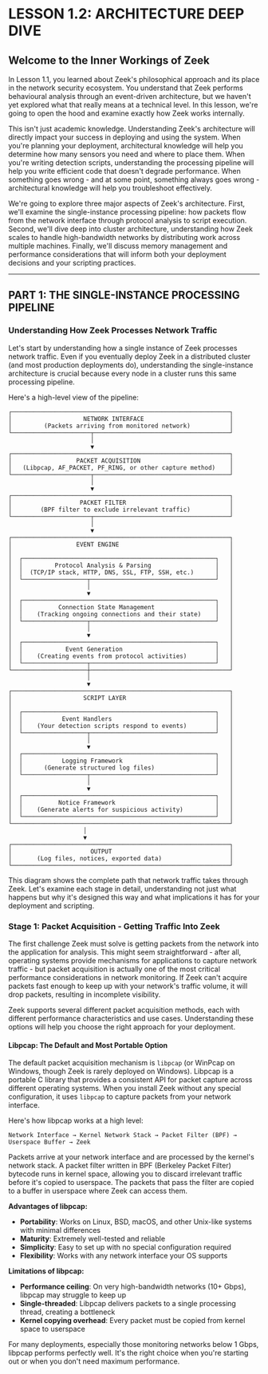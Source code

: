 # **LESSON 1.2: ARCHITECTURE DEEP DIVE**


## **Welcome to the Inner Workings of Zeek**

In Lesson 1.1, you learned about Zeek's philosophical approach and its place in the network security ecosystem. You understand that Zeek performs behavioural analysis through an event-driven architecture, but we haven't yet explored what that really means at a technical level. In this lesson, we're going to open the hood and examine exactly how Zeek works internally.

This isn't just academic knowledge. Understanding Zeek's architecture will directly impact your success in deploying and using the system. When you're planning your deployment, architectural knowledge will help you determine how many sensors you need and where to place them. When you're writing detection scripts, understanding the processing pipeline will help you write efficient code that doesn't degrade performance. When something goes wrong - and at some point, something always goes wrong - architectural knowledge will help you troubleshoot effectively.

We're going to explore three major aspects of Zeek's architecture. First, we'll examine the single-instance processing pipeline: how packets flow from the network interface through protocol analysis to script execution. Second, we'll dive deep into cluster architecture, understanding how Zeek scales to handle high-bandwidth networks by distributing work across multiple machines. Finally, we'll discuss memory management and performance considerations that will inform both your deployment decisions and your scripting practices.



---

## **PART 1: THE SINGLE-INSTANCE PROCESSING PIPELINE**

### **Understanding How Zeek Processes Network Traffic**

Let's start by understanding how a single instance of Zeek processes network traffic. Even if you eventually deploy Zeek in a distributed cluster (and most production deployments do), understanding the single-instance architecture is crucial because every node in a cluster runs this same processing pipeline.

Here's a high-level view of the pipeline:


```
┌─────────────────────────────────────────────────────────────┐
│                    NETWORK INTERFACE                        │
│         (Packets arriving from monitored network)           │
└──────────────────────┬──────────────────────────────────────┘
                       │
                       ▼
┌─────────────────────────────────────────────────────────────┐
│                  PACKET ACQUISITION                         │
│   (Libpcap, AF_PACKET, PF_RING, or other capture method)    │
└──────────────────────┬──────────────────────────────────────┘
                       │
                       ▼
┌─────────────────────────────────────────────────────────────┐
│                   PACKET FILTER                             │
│        (BPF filter to exclude irrelevant traffic)           │
└──────────────────────┬──────────────────────────────────────┘
                       │
                       ▼
┌─────────────────────────────────────────────────────────────┐
│                  EVENT ENGINE                               │
│                                                             │
│  ┌──────────────────────────────────────────────────────┐   │
│  │         Protocol Analysis & Parsing                  │   │
│  │  (TCP/IP stack, HTTP, DNS, SSL, FTP, SSH, etc.)      │   │
│  └──────────────────┬───────────────────────────────────┘   │
│                     │                                       │
│                     ▼                                       │
│  ┌──────────────────────────────────────────────────────┐   │
│  │          Connection State Management                 │   │
│  │    (Tracking ongoing connections and their state)    │   │
│  └──────────────────┬───────────────────────────────────┘   │
│                     │                                       │
│                     ▼                                       │
│  ┌──────────────────────────────────────────────────────┐   │
│  │            Event Generation                          │   │
│  │    (Creating events from protocol activities)        │   │
│  └──────────────────┬───────────────────────────────────┘   │
└─────────────────────┼───────────────────────────────────────┘
                      │
                      ▼
┌─────────────────────────────────────────────────────────────┐
│                    SCRIPT LAYER                             │
│                                                             │
│  ┌──────────────────────────────────────────────────────┐   │
│  │           Event Handlers                             │   │
│  │    (Your detection scripts respond to events)        │   │
│  └──────────────────┬───────────────────────────────────┘   │
│                     │                                       │
│                     ▼                                       │
│  ┌──────────────────────────────────────────────────────┐   │
│  │           Logging Framework                          │   │
│  │      (Generate structured log files)                 │   │
│  └──────────────────┬───────────────────────────────────┘   │
│                     │                                       │
│                     ▼                                       │
│  ┌──────────────────────────────────────────────────────┐   │
│  │          Notice Framework                            │   │
│  │    (Generate alerts for suspicious activity)         │   │
│  └──────────────────────────────────────────────────────┘   │
└─────────────────────────────────────────────────────────────┘
                     │
                     ▼
┌─────────────────────────────────────────────────────────────┐
│                      OUTPUT                                 │
│       (Log files, notices, exported data)                   │
└─────────────────────────────────────────────────────────────┘
```




This diagram shows the complete path that network traffic takes through Zeek. Let's examine each stage in detail, understanding not just what happens but why it's designed this way and what implications it has for your deployment and scripting.

### **Stage 1: Packet Acquisition - Getting Traffic Into Zeek**

The first challenge Zeek must solve is getting packets from the network into the application for analysis. This might seem straightforward - after all, operating systems provide mechanisms for applications to capture network traffic - but packet acquisition is actually one of the most critical performance considerations in network monitoring. If Zeek can't acquire packets fast enough to keep up with your network's traffic volume, it will drop packets, resulting in incomplete visibility.

Zeek supports several different packet acquisition methods, each with different performance characteristics and use cases. Understanding these options will help you choose the right approach for your deployment.



#### **Libpcap: The Default and Most Portable Option**

The default packet acquisition mechanism is `libpcap` (or WinPcap on Windows, though Zeek is rarely deployed on Windows). Libpcap is a portable C library that provides a consistent API for packet capture across different operating systems. When you install Zeek without any special configuration, it uses `libpcap` to capture packets from your network interface.

Here's how libpcap works at a high level:

```
Network Interface → Kernel Network Stack → Packet Filter (BPF) → Userspace Buffer → Zeek
```

Packets arrive at your network interface and are processed by the kernel's network stack. A packet filter written in BPF (Berkeley Packet Filter) bytecode runs in kernel space, allowing you to discard irrelevant traffic before it's copied to userspace. The packets that pass the filter are copied to a buffer in userspace where Zeek can access them.

**Advantages of libpcap:**

- **Portability**: Works on Linux, BSD, macOS, and other Unix-like systems with minimal differences
- **Maturity**: Extremely well-tested and reliable
- **Simplicity**: Easy to set up with no special configuration required
- **Flexibility**: Works with any network interface your OS supports

**Limitations of libpcap:**

- **Performance ceiling**: On very high-bandwidth networks (10+ Gbps), libpcap may struggle to keep up
- **Single-threaded**: Libpcap delivers packets to a single processing thread, creating a bottleneck
- **Kernel copying overhead**: Every packet must be copied from kernel space to userspace

For many deployments, especially those monitoring networks below 1 Gbps, libpcap performs perfectly well. It's the right choice when you're starting out or when you don't need maximum performance.


